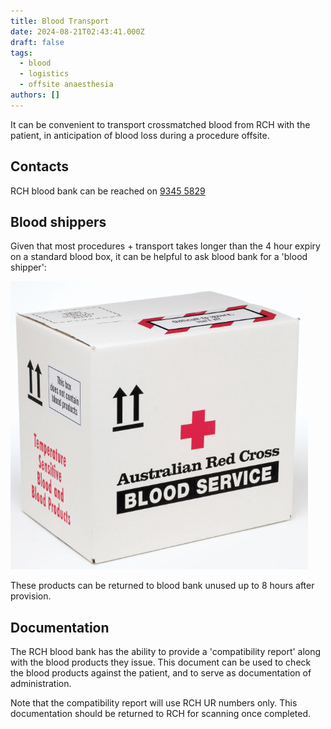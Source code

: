 ```yaml
---
title: Blood Transport
date: 2024-08-21T02:43:41.000Z
draft: false
tags:
  - blood
  - logistics
  - offsite anaesthesia
authors: []
---
```

It can be convenient to transport crossmatched blood from RCH with the patient, in anticipation of blood loss during a procedure offsite.

## Contacts

RCH blood bank can be reached on [9345 5829](tel:0393455829)

## Blood shippers

Given that most procedures + transport takes longer than the 4 hour expiry on a standard blood box, it can be helpful to ask blood bank for a 'blood shipper':

![A Blood Shipper lasts up to 8 hours](blood-shipper.png "A 'blood shipper' lasts longer than a 'blood box'")

These products can be returned to blood bank unused up to 8 hours after provision.

## Documentation

The RCH blood bank has the ability to provide a 'compatibility report' along with the blood products they issue. This document can be used to check the blood products against the patient, and to serve as documentation of administration.

Note that the compatibility report will use RCH UR numbers only. This documentation should be returned to RCH for scanning once completed.
